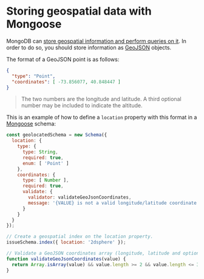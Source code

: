 # Storing geospatial data with Mongoose

MongoDB can [store geospatial information and perform queries on
it][mongodb-geospatial]. In order to do so, you should store information as
[GeoJSON][geojson] objects.

The format of a GeoJSON point is as follows:

```json
{
  "type": "Point",
  "coordinates": [ -73.856077, 40.848447 ]
}
```

> The two numbers are the longitude and latitude. A third optional number may be
> included to indicate the altitude.

This is an example of how to define a `location` property with this format in a
[Mongoose][mongoose] schema:

```js
const geolocatedSchema = new Schema({
  location: {
    type: {
      type: String,
      required: true,
      enum: [ 'Point' ]
    },
    coordinates: {
      type: [ Number ],
      required: true,
      validate: {
        validator: validateGeoJsonCoordinates,
        message: '{VALUE} is not a valid longitude/latitude coordinate pair'
      }
    }
  }
});

// Create a geospatial index on the location property.
issueSchema.index({ location: '2dsphere' });

// Validate a GeoJSON coordinates array (longitude, latitude and optional altitude).
function validateGeoJsonCoordinates(value) {
  return Array.isArray(value) && value.length >= 2 && value.length <= 3 && value[0] >= -180 && value[0] <= 180 && value[1] >= -90 && value[1] <= 90;
}
```



[geojson]: https://geojson.org
[mongodb-geospatial]: https://docs.mongodb.com/manual/geospatial-queries/
[mongoose]: https://mongoosejs.com
